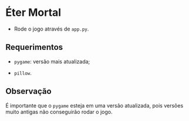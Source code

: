 # Éter Mortal

* Rode o jogo através de `app.py`.

## Requerimentos

* `pygame`: versão mais atualizada;

* `pillow`.

## Observação

É importante que o `pygame` esteja em uma versão atualizada, pois versões muito antigas não conseguirão rodar o jogo.
